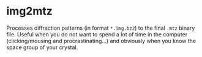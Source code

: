 # img2mtz
Processes diffraction patterns (in format `*.img.bz2`) to the final `.mtz` binary file.
Useful when you do not want to spend a lot of time in the computer (clicking/mousing and procrastinating...) and obviously when you know the space group of your crystal.
